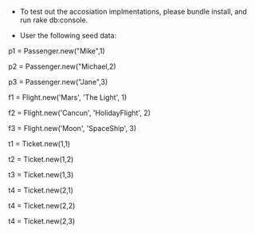 - To test out the accosiation implmentations, please bundle install, and run rake db:console. 

- User the following seed data:

p1 = Passenger.new("Mike",1)

p2 = Passenger.new("Michael,2)

p3 = Passenger.new("Jane",3)

f1 = Flight.new('Mars', 'The Light', 1)

f2 = Flight.new('Cancun', 'HolidayFlight', 2)

f3 = Flight.new('Moon', 'SpaceShip', 3)

t1 = Ticket.new(1,1)

t2 = Ticket.new(1,2)

t3 = Ticket.new(1,3)

t4 = Ticket.new(2,1)

t4 = Ticket.new(2,2)

t4 = Ticket.new(2,3)
